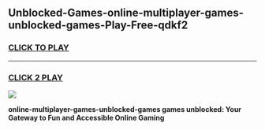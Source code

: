 
## Unblocked-Games-online-multiplayer-games-unblocked-games-Play-Free-qdkf2
<h3>
<a href="https://premium76.site?title=online-multiplayer-games-unblocked-games&ref=18A">CLICK TO PLAY</a></h3>
<hr>

<h3>
<a href="https://premium76.site?title=online-multiplayer-games-unblocked-games&ref=18A">CLICK 2 PLAY</a>
  
</h3>

<a href="https://premium76.site?title=online-multiplayer-games-unblocked-games&ref=18A"><img src="https://clearcache.store/games.png"></a>


**online-multiplayer-games-unblocked-games games unblocked: Your Gateway to Fun and Accessible Online Gaming**

